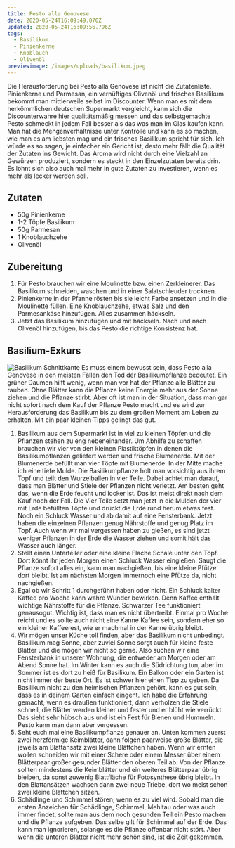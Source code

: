 ```yaml
---
title: Pesto alla Genovese
date: 2020-05-24T16:09:49.070Z
updated: 2020-05-24T16:09:56.796Z
tags:
  - Basilikum
  - Pinienkerne
  - Knoblauch
  - Olivenöl
previewimage: /images/uploads/basilikum.jpeg
---
```

Die Herausforderung bei Pesto alla Genovese ist nicht die Zutatenliste. Pinienkerne und Parmesan, ein vernüftiges Olivenöl und frisches Basilikum bekommt man mittlerweile selbst im Discounter. Wenn man es mit dem herkömmlichen deutschen Supermarkt vergleicht, kann sich die Discounterwahre hier qualitätsmäßig messen und das selbstgemachte Pesto schmeckt in jedem Fall besser als das was man im Glas kaufen kann. Man hat die Mengenverhältnisse unter Kontrolle und kann es so machen, wie man es am liebsten mag und ein frisches Basilikum spricht für sich. 
Ich würde es so sagen, je einfacher ein Gericht ist, desto mehr fällt die Qualität der Zutaten ins Gewicht. Das Aroma wird nicht durch eine Vielzahl an Gewürzen produziert, sondern es steckt in den Einzelzutaten bereits drin. Es lohnt sich also auch mal mehr in gute Zutaten zu investieren, wenn es mehr als lecker werden soll. 

## Zutaten
* 50g Pinienkerne
* 1-2 Töpfe Basilikum
* 50g Parmesan
* 1 Knoblauchzehe
* Olivenöl

## Zubereitung
1. Für Pesto brauchen wir eine Moulinette bzw. einen Zerkleinerer. Das Basilikum schneiden, waschen und in einer Salatschleuder trocknen. 
2. Pinienkerne in der Pfanne rösten bis sie leicht Farbe ansetzen und in die Moulinette füllen. Eine Knoblauchzehe, etwas Salz und den Parmesankäse hinzufügen. Alles zusammen häckseln. 
3. Jetzt das Basilikum hinzufügen und mit häckseln. Nach und nach Olivenöl hinzufügen, bis das Pesto die richtige Konsistenz hat. 


## Basilium-Exkurs
![Basilikum Schnittkante](./basilikum.jpeg)
Es muss einem bewusst sein, dass Pesto alla Genovese in den meisten Fällen den Tod der Basilikumpflanze bedeutet. Ein grüner Daumen hilft wenig, wenn man vor hat der Pflanze alle Blätter zu rauben. Ohne Blätter kann die Pflanze keine Energie mehr aus der Sonne ziehen und die Pflanze stirbt. Aber oft ist man in der Situation, dass man gar nicht sofort nach dem Kauf der Pflanze Pesto macht und es wird zur Herausforderung das Basilikum bis zu dem großen Moment am Leben zu erhalten. Mit ein paar kleinen Tipps gelingt das gut. 

1. Basilikum aus dem Supermarkt ist in viel zu kleinen Töpfen und die Pflanzen stehen zu eng nebeneinander. Um Abhilfe zu schaffen brauchen wir vier von den kleinen Plastiktöpfen in denen die Basilikumpflanzen geliefert werden und frische Blumenerde. Mit der Blumenerde befüllt man vier Töpfe mit Blumenerde. In der Mitte mache ich eine tiefe Mulde. Die Basilikumpflanze holt man vorsichtig aus ihrem Topf und teilt den Wurzelballen in vier Teile. Dabei achtet man darauf, dass man Blätter und Stiele der Pflanzen nicht verletzt. Am besten geht das, wenn die Erde feucht und locker ist. Das ist meist direkt nach dem Kauf noch der Fall. Die Vier Teile setzt man jetzt in die Mulden der vier mit Erde befüllten Töpfe und drückt die Erde rund herum etwas fest. Noch ein Schluck Wasser und ab damit auf eine Fensterbank. Jetzt haben die einzelnen Pflanzen genug Nährstoffe und genug Platz im Topf. Auch wenn wir mal vergessen haben zu gießen, es sind jetzt weniger Pflanzen in der Erde die Wasser ziehen und somit hält das Wasser auch länger. 
2. Stellt einen Unterteller oder eine kleine Flache Schale unter den Topf. Dort könnt ihr jeden Morgen einen Schluck Wasser eingießen. Saugt die Pflanze sofort alles ein, kann man nachgießen, bis eine kleine Pfütze dort bleibt. Ist am nächsten Morgen immernoch eine Pfütze da, nicht nachgießen. 
3. Egal ob wir Schritt 1 durchgeführt haben oder nicht. Ein Schluck kalter Kaffee pro Woche kann wahre Wunder bewirken. Denn Kaffee enthält wichtige Nährstoffe für die Pflanze. Schwarzer Tee funktioniert genausogut. Wichtig ist, dass man es nicht übertreibt. Einmal pro Woche reicht und es sollte auch nicht eine Kanne Kaffee sein, sondern eher so ein kleiner Kaffeerest, wie er machmal in der Kanne übrig bleibt. 
4. Wir mögen unser Küche toll finden, aber das Basilikum nicht unbedingt. Basilikum mag Sonne, aber zuviel Sonne sorgt auch für kleine feste Blätter und die mögen wir nicht so gerne. Also suchen wir eine Fensterbank in unserer Wohnung, die entweder am Morgen oder am Abend Sonne hat. Im Winter kann es auch die Südrichtung tun, aber im Sommer ist es dort zu heiß für Basilikum. Ein Balkon oder ein Garten ist nicht immer der beste Ort. Es ist schwer hier einen Tipp zu geben. Da Basilikum nicht zu den heimischen Pflanzen gehört, kann es gut sein, dass es in deinem Garten einfach eingeht. Ich habe die Erfahrung gemacht, wenn es draußen funktioniert, dann verholzen die Stiele schnell, die Blätter werden kleiner und fester und er blüht wie verrückt. Das sieht sehr hübsch aus und ist ein Fest für Bienen und Hummeln. Pesto kann man dann aber vergessen.
5. Seht euch mal eine Basilikumpflanze genauer an. Unten kommen zuerst zwei herzförmige Keimblätter, dann folgen paarweise große Blätter, die jeweils am Blattansatz zwei kleine Blättchen haben. Wenn wir ernten wollen schneiden wir mit einer Schere oder einem Messer über einem Blätterpaar großer gesunder Blätter den oberen Teil ab. Von der Pflanze sollten mindestens die Keimblätter und ein weiteres Blätterpaar übrig bleiben, da sonst zuwenig Blattfläche für Fotosynthese übrig bleibt. In den Blattansätzen wachsen dann zwei neue Triebe, dort wo meist schon zwei kleine Blättchen sitzen. 
6. Schädlinge und Schimmel stören, wenn es zu viel wird. Sobald man die ersten Anzeichen für Schädlinge, Schimmel, Mehltau oder was auch immer findet, sollte man aus dem noch gesunden Teil ein Pesto machen und die Pflanze aufgeben. Das selbe gilt für Schimmel auf der Erde. Das kann man ignorieren, solange es die Pflanze offenbar nicht stört. Aber wenn die unteren Blätter nicht mehr schön sind, ist die Zeit gekommen. 

